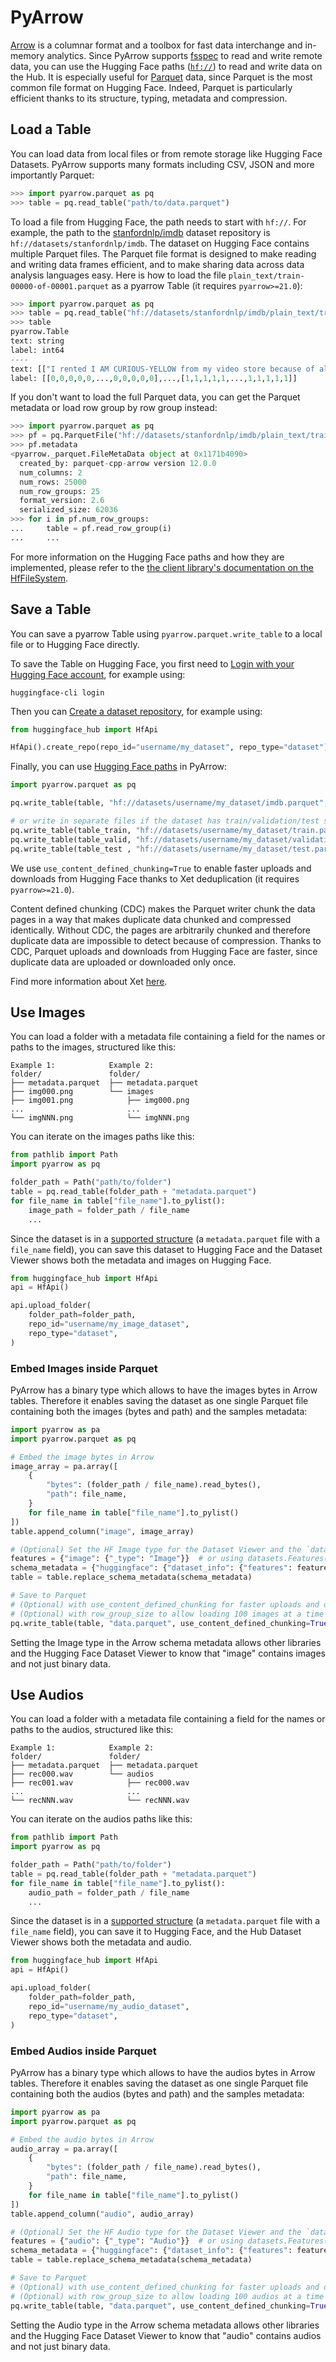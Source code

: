 # PyArrow

[Arrow](https://github.com/apache/arrow) is a columnar format and a toolbox for fast data interchange and in-memory analytics.
Since PyArrow supports [fsspec](https://filesystem-spec.readthedocs.io) to read and write remote data, you can use the Hugging Face paths ([`hf://`](/docs/huggingface_hub/guides/hf_file_system#integrations)) to read and write data on the Hub.
It is especially useful for [Parquet](https://parquet.apache.org/) data, since Parquet is the most common file format on Hugging Face.
Indeed, Parquet is particularly efficient thanks to its structure, typing, metadata and compression.

## Load a Table

You can load data from local files or from remote storage like Hugging Face Datasets. PyArrow supports many formats including CSV, JSON and more importantly Parquet:

```python
>>> import pyarrow.parquet as pq
>>> table = pq.read_table("path/to/data.parquet")
```

To load a file from Hugging Face, the path needs to start with `hf://`. For example, the path to the [stanfordnlp/imdb](https://huggingface.co/datasets/stanfordnlp/imdb) dataset repository is `hf://datasets/stanfordnlp/imdb`. The dataset on Hugging Face contains multiple Parquet files. The Parquet file format is designed to make reading and writing data frames efficient, and to make sharing data across data analysis languages easy. Here is how to load the file `plain_text/train-00000-of-00001.parquet` as a pyarrow Table (it requires `pyarrow>=21.0`):

```python
>>> import pyarrow.parquet as pq
>>> table = pq.read_table("hf://datasets/stanfordnlp/imdb/plain_text/train-00000-of-00001.parquet")
>>> table
pyarrow.Table
text: string
label: int64
----
text: [["I rented I AM CURIOUS-YELLOW from my video store because of all the controversy that surrounded it (... 1542 chars omitted)", ...],...,[..., "The story centers around Barry McKenzie who must go to England if he wishes to claim his inheritan (... 221 chars omitted)"]]
label: [[0,0,0,0,0,...,0,0,0,0,0],...,[1,1,1,1,1,...,1,1,1,1,1]]
```

If you don't want to load the full Parquet data, you can get the Parquet metadata or load row group by row group instead:

```python
>>> import pyarrow.parquet as pq
>>> pf = pq.ParquetFile("hf://datasets/stanfordnlp/imdb/plain_text/train-00000-of-00001.parquet")
>>> pf.metadata
<pyarrow._parquet.FileMetaData object at 0x1171b4090>
  created_by: parquet-cpp-arrow version 12.0.0
  num_columns: 2
  num_rows: 25000
  num_row_groups: 25
  format_version: 2.6
  serialized_size: 62036
>>> for i in pf.num_row_groups:
...     table = pf.read_row_group(i)
...     ...
```

For more information on the Hugging Face paths and how they are implemented, please refer to the [the client library's documentation on the HfFileSystem](/docs/huggingface_hub/guides/hf_file_system).

## Save a Table

You can save a pyarrow Table using `pyarrow.parquet.write_table` to a local file or to Hugging Face directly.

To save the Table on Hugging Face, you first need to [Login with your Hugging Face account](/docs/huggingface_hub/quick-start#login), for example using:

```
huggingface-cli login
```

Then you can [Create a dataset repository](/docs/huggingface_hub/quick-start#create-a-repository), for example using:

```python
from huggingface_hub import HfApi

HfApi().create_repo(repo_id="username/my_dataset", repo_type="dataset")
```

Finally, you can use [Hugging Face paths](/docs/huggingface_hub/guides/hf_file_system#integrations) in PyArrow:

```python
import pyarrow.parquet as pq

pq.write_table(table, "hf://datasets/username/my_dataset/imdb.parquet", use_content_defined_chunking=True)

# or write in separate files if the dataset has train/validation/test splits
pq.write_table(table_train, "hf://datasets/username/my_dataset/train.parquet", use_content_defined_chunking=True)
pq.write_table(table_valid, "hf://datasets/username/my_dataset/validation.parquet", use_content_defined_chunking=True)
pq.write_table(table_test , "hf://datasets/username/my_dataset/test.parquet", use_content_defined_chunking=True)
```

We use `use_content_defined_chunking=True` to enable faster uploads and downloads from Hugging Face thanks to Xet deduplication (it requires `pyarrow>=21.0`).

<Tip>

Content defined chunking (CDC) makes the Parquet writer chunk the data pages in a way that makes duplicate data chunked and compressed identically.
Without CDC, the pages are arbitrarily chunked and therefore duplicate data are impossible to detect because of compression.
Thanks to CDC, Parquet uploads and downloads from Hugging Face are faster, since duplicate data are uploaded or downloaded only once.

</Tip>

Find more information about Xet [here](https://huggingface.co/join/xet).

## Use Images

You can load a folder with a metadata file containing a field for the names or paths to the images, structured like this:

```
Example 1:            Example 2:
folder/               folder/
├── metadata.parquet  ├── metadata.parquet
├── img000.png        └── images
├── img001.png            ├── img000.png
...                       ...
└── imgNNN.png            └── imgNNN.png
```

You can iterate on the images paths like this:

```python
from pathlib import Path
import pyarrow as pq

folder_path = Path("path/to/folder")
table = pq.read_table(folder_path + "metadata.parquet")
for file_name in table["file_name"].to_pylist():
    image_path = folder_path / file_name
    ...
```

Since the dataset is in a [supported structure](https://huggingface.co/docs/hub/en/datasets-image#additional-columns) (a `metadata.parquet` file with a `file_name` field), you can save this dataset to Hugging Face and the Dataset Viewer shows both the metadata and images on Hugging Face.

```python
from huggingface_hub import HfApi
api = HfApi()

api.upload_folder(
    folder_path=folder_path,
    repo_id="username/my_image_dataset",
    repo_type="dataset",
)
```

### Embed Images inside Parquet

PyArrow has a binary type which allows to have the images bytes in Arrow tables. Therefore it enables saving the dataset as one single Parquet file containing both the images (bytes and path) and the samples metadata:

```python
import pyarrow as pa
import pyarrow.parquet as pq

# Embed the image bytes in Arrow
image_array = pa.array([
    {
        "bytes": (folder_path / file_name).read_bytes(),
        "path": file_name,
    }
    for file_name in table["file_name"].to_pylist()
])
table.append_column("image", image_array)

# (Optional) Set the HF Image type for the Dataset Viewer and the `datasets` library
features = {"image": {"_type": "Image"}}  # or using datasets.Features(...).to_dict()
schema_metadata = {"huggingface": {"dataset_info": {"features": features}}}
table = table.replace_schema_metadata(schema_metadata)

# Save to Parquet
# (Optional) with use_content_defined_chunking for faster uploads and downloads
# (Optional) with row_group_size to allow loading 100 images at a time
pq.write_table(table, "data.parquet", use_content_defined_chunking=True, row_group_size=100)
```

Setting the Image type in the Arrow schema metadata allows other libraries and the Hugging Face Dataset Viewer to know that "image" contains images and not just binary data.

## Use Audios

You can load a folder with a metadata file containing a field for the names or paths to the audios, structured like this:

```
Example 1:            Example 2:
folder/               folder/
├── metadata.parquet  ├── metadata.parquet
├── rec000.wav        └── audios
├── rec001.wav            ├── rec000.wav
...                       ...
└── recNNN.wav            └── recNNN.wav
```

You can iterate on the audios paths like this:

```python
from pathlib import Path
import pyarrow as pq

folder_path = Path("path/to/folder")
table = pq.read_table(folder_path + "metadata.parquet")
for file_name in table["file_name"].to_pylist():
    audio_path = folder_path / file_name
    ...
```

Since the dataset is in a [supported structure](https://huggingface.co/docs/hub/en/datasets-audio#additional-columns) (a `metadata.parquet` file with a `file_name` field), you can save it to Hugging Face, and the Hub Dataset Viewer shows both the metadata and audio. 

```python
from huggingface_hub import HfApi
api = HfApi()

api.upload_folder(
    folder_path=folder_path,
    repo_id="username/my_audio_dataset",
    repo_type="dataset",
)
```

### Embed Audios inside Parquet

PyArrow has a binary type which allows to have the audios bytes in Arrow tables. Therefore it enables saving the dataset as one single Parquet file containing both the audios (bytes and path) and the samples metadata:

```python
import pyarrow as pa
import pyarrow.parquet as pq

# Embed the audio bytes in Arrow
audio_array = pa.array([
    {
        "bytes": (folder_path / file_name).read_bytes(),
        "path": file_name,
    }
    for file_name in table["file_name"].to_pylist()
])
table.append_column("audio", audio_array)

# (Optional) Set the HF Audio type for the Dataset Viewer and the `datasets` library
features = {"audio": {"_type": "Audio"}}  # or using datasets.Features(...).to_dict()
schema_metadata = {"huggingface": {"dataset_info": {"features": features}}}
table = table.replace_schema_metadata(schema_metadata)

# Save to Parquet
# (Optional) with use_content_defined_chunking for faster uploads and downloads
# (Optional) with row_group_size to allow loading 100 audios at a time
pq.write_table(table, "data.parquet", use_content_defined_chunking=True, row_group_size=100)
```

Setting the Audio type in the Arrow schema metadata allows other libraries and the Hugging Face Dataset Viewer to know that "audio" contains audios and not just binary data.
